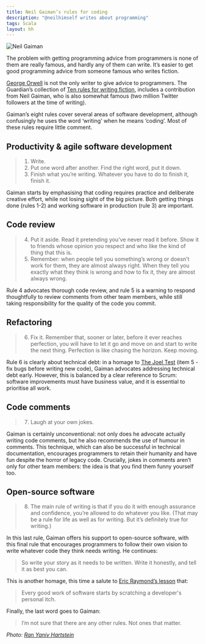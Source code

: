 ```yaml
---
title: Neil Gaiman’s rules for coding
description: "@neilhimself writes about programming"
tags: Scala
layout: hh
---
```


![Neil Gaiman](neil-gaiman.jpg)

The problem with getting programming advice from programmers is none of them are really famous, and hardly any of them can write. It’s easier to get good programming advice from someone famous who writes fiction.

[George Orwell](george-orwell-rules-scala) is not the only writer to give advice to programmers. The Guardian’s collection of [Ten rules for writing fiction](http://www.theguardian.com/books/2010/feb/20/ten-rules-for-writing-fiction-part-one), includes a contribution from Neil Gaiman, who is also somewhat famous (two million Twitter followers at the time of writing).

Gaiman’s eight rules cover several areas of software development, although confusingly he uses the word ‘writing’ when he means ‘coding’. Most of these rules require little comment.


## Productivity & agile software development

> 1. Write.
> 2. Put one word after another. Find the right word, put it down.
> 3. Finish what you’re writing. Whatever you have to do to finish it, finish it.

Gaiman starts by emphasising that coding requires practice and deliberate creative effort, while not losing sight of the big picture. Both getting things done (rules 1-2) and working software in production (rule 3) are important.


## Code review

<blockquote><ol start="4">
<li>Put it aside. Read it pretending you’ve never read it before. Show it to friends whose opinion you respect and who like the kind of thing that this is.</li>
<li>Remember: when people tell you something’s wrong or doesn’t work for them, they are almost always right. When they tell you exactly what they think is wrong and how to fix it, they are almost always wrong.</li>
</ol></blockquote>

Rule 4 advocates thorough code review, and rule 5 is a warning to respond thoughtfully to review comments from other team members, while still taking responsibility for the quality of the code you commit.


## Refactoring

<blockquote><ol start="6">
<li>Fix it. Remember that, sooner or later, before it ever reaches perfection, you will have to let it go and move on and start to write the next thing. Perfection is like chasing the horizon. Keep moving.</li>
</ol></blockquote>

Rule 6 is clearly about technical debt: in a homage to [The Joel Test](http://www.joelonsoftware.com/articles/fog0000000043.html) (item 5 - fix bugs before writing new code), Gaiman advocates addressing technical debt early. However, this is balanced by a clear reference to Scrum: software improvements must have business value, and it is essential to prioritise all work.


## Code comments

<blockquote><ol start="7">
<li>Laugh at your own jokes.</li>
</ol></blockquote>

Gaiman is certainly unconventional: not only does he advocate actually writing code comments, but he also recommends the use of humour in comments. This technique, which can also be successful in technical documentation, encourages programmers to retain their humanity and have fun despite the horror of legacy code. Crucially, jokes in comments aren’t only for other team members: the idea is that you find them funny yourself too.


## Open-source software

<blockquote><ol start="8">
<li>The main rule of writing is that if you do it with enough assurance and confidence, you’re allowed to do whatever you like. (That may be a rule for life as well as for writing. But it’s definitely true for writing.)</li>
</ol></blockquote>

In this last rule, Gaiman offers his support to open-source software, with this final rule that encourages programmers to follow their own vision to write whatever code they think needs writing. He continues:

> So write your story as it needs to be written. Write it honestly, and tell it as best you can.

This is another homage, this time a salute to [Eric Raymond’s lesson](http://www.catb.org/esr/writings/homesteading/cathedral-bazaar/ar01s02.html) that:

> Every good work of software starts by scratching a developer's personal itch.

Finally, the last word goes to Gaiman:

> I’m not sure that there are any other rules. Not ones that matter.

_Photo: [Ran Yaniv Hartstein](https://www.flickr.com/photos/ranh/10429043703)_
